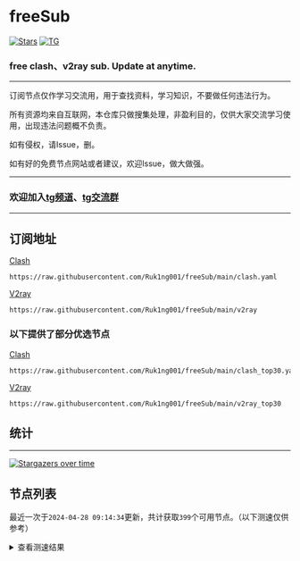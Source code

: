 # freeSub
[![Stars](https://img.shields.io/github/stars/Ruk1ng001/freeSub)](https://github.com/Ruk1ng001/freeSub/stargazers)
[![TG](https://img.shields.io/badge/Telegram-gray?logo=Telegram)](https://t.me/Ruk1ng001)
### free clash、v2ray sub. Update at anytime.

---

订阅节点仅作学习交流用，用于查找资料，学习知识，不要做任何违法行为。

所有资源均来自互联网，本仓库只做搜集处理，非盈利目的，仅供大家交流学习使用，出现违法问题概不负责。

如有侵权，请Issue，删。

如有好的免费节点网站或者建议，欢迎Issue，做大做强。

---

### 欢迎加入[tg频道](https://t.me/Ruk1ng001)、[tg交流群](https://t.me/+-e-b04EE5Cw2NmU1)

---

## 订阅地址
[Clash](https://raw.githubusercontent.com/Ruk1ng001/freeSub/main/clash.yaml)
```
https://raw.githubusercontent.com/Ruk1ng001/freeSub/main/clash.yaml
```
[V2ray](https://raw.githubusercontent.com/Ruk1ng001/freeSub/main/v2ray)
```
https://raw.githubusercontent.com/Ruk1ng001/freeSub/main/v2ray
```
### 以下提供了部分优选节点

[Clash](https://raw.githubusercontent.com/Ruk1ng001/freeSub/main/clash_top30.yaml)
```
https://raw.githubusercontent.com/Ruk1ng001/freeSub/main/clash_top30.yaml
```
[V2ray](https://raw.githubusercontent.com/Ruk1ng001/freeSub/main/v2ray_top30)
```
https://raw.githubusercontent.com/Ruk1ng001/freeSub/main/v2ray_top30
```

## 统计

---

[![Stargazers over time](https://starchart.cc/Ruk1ng001/freeSub.svg)](https://starchart.cc/Ruk1ng001/freeSub)

## 节点列表

最近一次于`2024-04-28 09:14:34`更新，共计获取`399`个可用节点。（以下测速仅供参考）

<details> <summary>查看测速结果</summary>

| 序号 | 节点 | 带宽 | 延迟 |
|:--:|:--:|:--:|:--:|
 | 1 | github.com/Ruk1ng001_24109246 | 1.84MB/s | 392.00ms |
 | 2 | github.com/Ruk1ng001_1180623042 | 1.67MB/s | 469.00ms |
 | 3 | github.com/Ruk1ng001_2092929850 | 1.64MB/s | 445.00ms |
 | 4 | github.com/Ruk1ng001_-952509660 | 1.59MB/s | 447.00ms |
 | 5 | github.com/Ruk1ng001_-1344684181 | 1.57MB/s | 473.00ms |
 | 6 | github.com/Ruk1ng001_381250789 | 1.55MB/s | 465.00ms |
 | 7 | github.com/Ruk1ng001_-1910005126 | 1.50MB/s | 480.00ms |
 | 8 | github.com/Ruk1ng001_-1992733673 | 1.48MB/s | 514.00ms |
 | 9 | github.com/Ruk1ng001_1788757087 | 1.48MB/s | 421.00ms |
 | 10 | github.com/Ruk1ng001_2102372834 | 1.43MB/s | 512.00ms |
 | 11 | github.com/Ruk1ng001_-71864668 | 1.42MB/s | 508.00ms |
 | 12 | github.com/Ruk1ng001_1707109794 | 1.41MB/s | 545.00ms |
 | 13 | github.com/Ruk1ng001_1485080406 | 1.41MB/s | 566.00ms |
 | 14 | github.com/Ruk1ng001_1628642601 | 1.39MB/s | 567.00ms |
 | 15 | github.com/Ruk1ng001_-1687663474 | 1.38MB/s | 581.00ms |
 | 16 | github.com/Ruk1ng001_927467757 | 1.37MB/s | 567.00ms |
 | 17 | github.com/Ruk1ng001_690863798 | 1.37MB/s | 485.00ms |
 | 18 | github.com/Ruk1ng001_-1359163914 | 1.35MB/s | 568.00ms |
 | 19 | github.com/Ruk1ng001_-1275874987 | 1.33MB/s | 606.00ms |
 | 20 | github.com/Ruk1ng001_-2106695572 | 1.33MB/s | 598.00ms |
 | 21 | github.com/Ruk1ng001_1599182155 | 1.32MB/s | 323.00ms |
 | 22 | github.com/Ruk1ng001_-952789385 | 1.30MB/s | 585.00ms |
 | 23 | github.com/Ruk1ng001_-458711675 | 1.29MB/s | 519.00ms |
 | 24 | github.com/Ruk1ng001_-381640648 | 1.29MB/s | 599.00ms |
 | 25 | github.com/Ruk1ng001_-2010646380 | 1.28MB/s | 570.00ms |
 | 26 | github.com/Ruk1ng001_-480204863 | 1.27MB/s | 607.00ms |
 | 27 | github.com/Ruk1ng001_378610231 | 1.27MB/s | 589.00ms |
 | 28 | github.com/Ruk1ng001_-132586940 | 1.27MB/s | 618.00ms |
 | 29 | github.com/Ruk1ng001_1289949113 | 1.20MB/s | 443.00ms |
 | 30 | github.com/Ruk1ng001_924727498 | 1.17MB/s | 661.00ms |
 | 31 | github.com/Ruk1ng001_1086767995 | 1.17MB/s | 483.00ms |
 | 32 | github.com/Ruk1ng001_754818072 | 1.17MB/s | 564.00ms |
 | 33 | github.com/Ruk1ng001_1525036477 | 1.16MB/s | 613.00ms |
 | 34 | github.com/Ruk1ng001_-494084219 | 1.12MB/s | 640.00ms |
 | 35 | github.com/Ruk1ng001_-110019253 | 1.08MB/s | 568.00ms |
 | 36 | github.com/Ruk1ng001_1477765778 | 1.08MB/s | 473.00ms |
 | 37 | github.com/Ruk1ng001_1031174159 | 1.05MB/s | 594.00ms |
 | 38 | github.com/Ruk1ng001_1584523613 | 1.01MB/s | 514.00ms |
 | 39 | github.com/Ruk1ng001_-808326560 | 1.00MB/s | 709.00ms |
 | 40 | github.com/Ruk1ng001_-15795649 | 1002.06KB/s | 644.00ms |
 | 41 | github.com/Ruk1ng001_-76016838 | 985.06KB/s | 755.00ms |
 | 42 | github.com/Ruk1ng001_-1392060987 | 980.45KB/s | 819.00ms |
 | 43 | github.com/Ruk1ng001_-1947973032 | 975.61KB/s | 818.00ms |
 | 44 | github.com/Ruk1ng001_648407558 | 967.83KB/s | 885.00ms |
 | 45 | github.com/Ruk1ng001_-207548440 | 942.55KB/s | 739.00ms |
 | 46 | github.com/Ruk1ng001_1060809384 | 938.04KB/s | 707.00ms |
 | 47 | github.com/Ruk1ng001_373057258 | 935.01KB/s | 822.00ms |
 | 48 | github.com/Ruk1ng001_-650808256 | 865.97KB/s | 835.00ms |
 | 49 | github.com/Ruk1ng001_-428459916 | 850.86KB/s | 985.00ms |
 | 50 | github.com/Ruk1ng001_-1745456216 | 849.41KB/s | 769.00ms |
 | 51 | github.com/Ruk1ng001_-1019790823 | 843.88KB/s | 866.00ms |
 | 52 | github.com/Ruk1ng001_-1696988556 | 825.18KB/s | 723.00ms |
 | 53 | github.com/Ruk1ng001_-1974925505 | 823.50KB/s | 866.00ms |
 | 54 | github.com/Ruk1ng001_589401296 | 821.52KB/s | 964.00ms |
 | 55 | github.com/Ruk1ng001_1103898175 | 813.82KB/s | 533.00ms |
 | 56 | github.com/Ruk1ng001_1650054514 | 801.44KB/s | 900.00ms |
 | 57 | github.com/Ruk1ng001_377549027 | 801.18KB/s | 842.00ms |
 | 58 | github.com/Ruk1ng001_-672118326 | 799.97KB/s | 989.00ms |
 | 59 | github.com/Ruk1ng001_896222323 | 780.57KB/s | 867.00ms |
 | 60 | github.com/Ruk1ng001_-1380595109 | 780.45KB/s | 915.00ms |
 | 61 | github.com/Ruk1ng001_-942639910 | 777.82KB/s | 836.00ms |
 | 62 | github.com/Ruk1ng001_672420405 | 762.75KB/s | 638.00ms |
 | 63 | github.com/Ruk1ng001_-2058055474 | 759.82KB/s | 954.00ms |
 | 64 | github.com/Ruk1ng001_-1954840298 | 758.76KB/s | 952.00ms |
 | 65 | github.com/Ruk1ng001_194318708 | 730.99KB/s | 923.00ms |
 | 66 | github.com/Ruk1ng001_-1498756446 | 730.82KB/s | 973.00ms |
 | 67 | github.com/Ruk1ng001_1888492792 | 723.95KB/s | 1011.00ms |
 | 68 | github.com/Ruk1ng001_1265275815 | 721.56KB/s | 696.00ms |
 | 69 | github.com/Ruk1ng001_-1961840054 | 719.23KB/s | 815.00ms |
 | 70 | github.com/Ruk1ng001_-245377550 | 713.93KB/s | 797.00ms |
 | 71 | github.com/Ruk1ng001_1439197797 | 709.54KB/s | 898.00ms |
 | 72 | github.com/Ruk1ng001_-446671684 | 709.10KB/s | 964.00ms |
 | 73 | github.com/Ruk1ng001_-725807403 | 704.31KB/s | 1007.00ms |
 | 74 | github.com/Ruk1ng001_284622047 | 694.03KB/s | 1037.00ms |
 | 75 | github.com/Ruk1ng001_1233879076 | 693.73KB/s | 738.00ms |
 | 76 | github.com/Ruk1ng001_-1222743177 | 691.88KB/s | 851.00ms |
 | 77 | github.com/Ruk1ng001_34491053 | 688.52KB/s | 822.00ms |
 | 78 | github.com/Ruk1ng001_1964030541 | 674.53KB/s | 902.00ms |
 | 79 | github.com/Ruk1ng001_402196054 | 670.74KB/s | 782.00ms |
 | 80 | github.com/Ruk1ng001_2137823611 | 654.17KB/s | 856.00ms |
 | 81 | github.com/Ruk1ng001_-1325603388 | 653.48KB/s | 988.00ms |
 | 82 | github.com/Ruk1ng001_1976735686 | 651.39KB/s | 874.00ms |
 | 83 | github.com/Ruk1ng001_948741136 | 650.62KB/s | 1182.00ms |
 | 84 | github.com/Ruk1ng001_-572543273 | 650.08KB/s | 1266.00ms |
 | 85 | github.com/Ruk1ng001_-717783007 | 647.58KB/s | 833.00ms |
 | 86 | github.com/Ruk1ng001_889024342 | 643.61KB/s | 996.00ms |
 | 87 | github.com/Ruk1ng001_786243559 | 642.59KB/s | 817.00ms |
 | 88 | github.com/Ruk1ng001_64971864 | 642.51KB/s | 912.00ms |
 | 89 | github.com/Ruk1ng001_1855538875 | 637.76KB/s | 541.00ms |
 | 90 | github.com/Ruk1ng001_-658294386 | 634.06KB/s | 1145.00ms |
 | 91 | github.com/Ruk1ng001_-824221521 | 630.48KB/s | 993.00ms |
 | 92 | github.com/Ruk1ng001_1386342870 | 627.77KB/s | 1024.00ms |
 | 93 | github.com/Ruk1ng001_1978819283 | 626.99KB/s | 527.00ms |
 | 94 | github.com/Ruk1ng001_581307584 | 623.54KB/s | 1110.00ms |
 | 95 | github.com/Ruk1ng001_-505067315 | 622.49KB/s | 777.00ms |
 | 96 | github.com/Ruk1ng001_1458164136 | 610.89KB/s | 1071.00ms |
 | 97 | github.com/Ruk1ng001_926417356 | 593.62KB/s | 1291.00ms |
 | 98 | github.com/Ruk1ng001_1303543440 | 586.04KB/s | 1327.00ms |
 | 99 | github.com/Ruk1ng001_-1431907747 | 575.63KB/s | 1258.00ms |
 | 100 | github.com/Ruk1ng001_-510717511 | 573.13KB/s | 1144.00ms |
 | 101 | github.com/Ruk1ng001_-780090294 | 569.17KB/s | 964.00ms |
 | 102 | github.com/Ruk1ng001_-360716951 | 566.73KB/s | 581.00ms |
 | 103 | github.com/Ruk1ng001_-1903884786 | 562.30KB/s | 920.00ms |
 | 104 | github.com/Ruk1ng001_-2011160892 | 561.57KB/s | 1265.00ms |
 | 105 | github.com/Ruk1ng001_-596861663 | 556.30KB/s | 1269.00ms |
 | 106 | github.com/Ruk1ng001_-882163439 | 555.45KB/s | 913.00ms |
 | 107 | github.com/Ruk1ng001_1336643521 | 549.18KB/s | 1006.00ms |
 | 108 | github.com/Ruk1ng001_1134698556 | 545.85KB/s | 1009.00ms |
 | 109 | github.com/Ruk1ng001_-553933340 | 542.08KB/s | 1379.00ms |
 | 110 | github.com/Ruk1ng001_-1259910031 | 539.04KB/s | 1383.00ms |
 | 111 | github.com/Ruk1ng001_1968229234 | 538.89KB/s | 1007.00ms |
 | 112 | github.com/Ruk1ng001_39863998 | 537.45KB/s | 1389.00ms |
 | 113 | github.com/Ruk1ng001_-827745040 | 537.22KB/s | 1266.00ms |
 | 114 | github.com/Ruk1ng001_1659263183 | 534.68KB/s | 1183.00ms |
 | 115 | github.com/Ruk1ng001_314614955 | 531.50KB/s | 1020.00ms |
 | 116 | github.com/Ruk1ng001_-1892032577 | 531.01KB/s | 1018.00ms |
 | 117 | github.com/Ruk1ng001_144286888 | 530.33KB/s | 1052.00ms |
 | 118 | github.com/Ruk1ng001_-973268451 | 530.31KB/s | 1417.00ms |
 | 119 | github.com/Ruk1ng001_-1701377343 | 524.35KB/s | 1119.00ms |
 | 120 | github.com/Ruk1ng001_1060678129 | 520.85KB/s | 1206.00ms |
 | 121 | github.com/Ruk1ng001_369276078 | 520.51KB/s | 1113.00ms |
 | 122 | github.com/Ruk1ng001_-838303494 | 517.09KB/s | 1119.00ms |
 | 123 | github.com/Ruk1ng001_-717107377 | 515.51KB/s | 1219.00ms |
 | 124 | github.com/Ruk1ng001_-1966155211 | 512.01KB/s | 1018.00ms |
 | 125 | github.com/Ruk1ng001_2128734406 | 510.83KB/s | 1044.00ms |
 | 126 | github.com/Ruk1ng001_-1666634810 | 510.75KB/s | 1104.00ms |
 | 127 | github.com/Ruk1ng001_1791431073 | 510.29KB/s | 1027.00ms |
 | 128 | github.com/Ruk1ng001_252052606 | 510.23KB/s | 1321.00ms |
 | 129 | github.com/Ruk1ng001_-1452309588 | 508.00KB/s | 1053.00ms |
 | 130 | github.com/Ruk1ng001_1506213619 | 505.83KB/s | 1041.00ms |
 | 131 | github.com/Ruk1ng001_-2058901678 | 504.80KB/s | 1054.00ms |
 | 132 | github.com/Ruk1ng001_-1959873306 | 504.72KB/s | 1036.00ms |
 | 133 | github.com/Ruk1ng001_-899982482 | 503.99KB/s | 1187.00ms |
 | 134 | github.com/Ruk1ng001_-576641600 | 502.54KB/s | 1060.00ms |
 | 135 | github.com/Ruk1ng001_616002301 | 502.53KB/s | 1123.00ms |
 | 136 | github.com/Ruk1ng001_2097715338 | 502.41KB/s | 1059.00ms |
 | 137 | github.com/Ruk1ng001_1363229742 | 501.84KB/s | 1154.00ms |
 | 138 | github.com/Ruk1ng001_-2051425497 | 501.05KB/s | 1029.00ms |
 | 139 | github.com/Ruk1ng001_-1339437871 | 501.03KB/s | 1101.00ms |
 | 140 | github.com/Ruk1ng001_-897827150 | 500.59KB/s | 1095.00ms |
 | 141 | github.com/Ruk1ng001_1581161968 | 500.47KB/s | 1074.00ms |
 | 142 | github.com/Ruk1ng001_-132940600 | 500.23KB/s | 1032.00ms |
 | 143 | github.com/Ruk1ng001_799625922 | 500.03KB/s | 1291.00ms |
 | 144 | github.com/Ruk1ng001_1127214938 | 499.27KB/s | 1073.00ms |
 | 145 | github.com/Ruk1ng001_1484914018 | 499.07KB/s | 1100.00ms |
 | 146 | github.com/Ruk1ng001_-123369592 | 497.71KB/s | 1142.00ms |
 | 147 | github.com/Ruk1ng001_390994783 | 497.16KB/s | 1446.00ms |
 | 148 | github.com/Ruk1ng001_2073783191 | 497.08KB/s | 1144.00ms |
 | 149 | github.com/Ruk1ng001_630026282 | 497.02KB/s | 1263.00ms |
 | 150 | github.com/Ruk1ng001_-2004989167 | 495.97KB/s | 1136.00ms |
 | 151 | github.com/Ruk1ng001_-671587971 | 495.51KB/s | 1064.00ms |
 | 152 | github.com/Ruk1ng001_1537986365 | 495.34KB/s | 1326.00ms |
 | 153 | github.com/Ruk1ng001_725760519 | 495.34KB/s | 1112.00ms |
 | 154 | github.com/Ruk1ng001_1361389903 | 494.87KB/s | 1044.00ms |
 | 155 | github.com/Ruk1ng001_-1629914936 | 494.81KB/s | 1095.00ms |
 | 156 | github.com/Ruk1ng001_214573041 | 492.62KB/s | 1086.00ms |
 | 157 | github.com/Ruk1ng001_-1499399495 | 490.06KB/s | 1674.00ms |
 | 158 | github.com/Ruk1ng001_644727929 | 489.05KB/s | 1090.00ms |
 | 159 | github.com/Ruk1ng001_-1076403695 | 487.79KB/s | 1365.00ms |
 | 160 | github.com/Ruk1ng001_2039451658 | 487.24KB/s | 1123.00ms |
 | 161 | github.com/Ruk1ng001_1734840782 | 486.71KB/s | 1107.00ms |
 | 162 | github.com/Ruk1ng001_-435032952 | 486.23KB/s | 1120.00ms |
 | 163 | github.com/Ruk1ng001_1989590524 | 485.49KB/s | 1094.00ms |
 | 164 | github.com/Ruk1ng001_-1941466920 | 484.22KB/s | 1208.00ms |
 | 165 | github.com/Ruk1ng001_279744178 | 483.08KB/s | 1081.00ms |
 | 166 | github.com/Ruk1ng001_-1141311647 | 480.36KB/s | 1151.00ms |
 | 167 | github.com/Ruk1ng001_2145785679 | 479.52KB/s | 999.00ms |
 | 168 | github.com/Ruk1ng001_1756145984 | 476.28KB/s | 1451.00ms |
 | 169 | github.com/Ruk1ng001_-443458511 | 475.89KB/s | 1002.00ms |
 | 170 | github.com/Ruk1ng001_-1175214600 | 474.20KB/s | 1129.00ms |
 | 171 | github.com/Ruk1ng001_-1008548519 | 472.67KB/s | 1220.00ms |
 | 172 | github.com/Ruk1ng001_-2009113710 | 472.21KB/s | 1430.00ms |
 | 173 | github.com/Ruk1ng001_239510482 | 467.02KB/s | 1303.00ms |
 | 174 | github.com/Ruk1ng001_1812067900 | 462.95KB/s | 1296.00ms |
 | 175 | github.com/Ruk1ng001_-245186544 | 460.53KB/s | 1177.00ms |
 | 176 | github.com/Ruk1ng001_1132634313 | 458.35KB/s | 1125.00ms |
 | 177 | github.com/Ruk1ng001_-1419878679 | 457.10KB/s | 1592.00ms |
 | 178 | github.com/Ruk1ng001_-706858657 | 456.14KB/s | 1492.00ms |
 | 179 | github.com/Ruk1ng001_-1506312557 | 455.19KB/s | 1170.00ms |
 | 180 | github.com/Ruk1ng001_462045962 | 454.76KB/s | 1406.00ms |
 | 181 | github.com/Ruk1ng001_-221274621 | 454.39KB/s | 1447.00ms |
 | 182 | github.com/Ruk1ng001_-1439374509 | 451.88KB/s | 1107.00ms |
 | 183 | github.com/Ruk1ng001_282293677 | 451.11KB/s | 1413.00ms |
 | 184 | github.com/Ruk1ng001_-1068631453 | 449.80KB/s | 1284.00ms |
 | 185 | github.com/Ruk1ng001_-209874960 | 447.08KB/s | 1226.00ms |
 | 186 | github.com/Ruk1ng001_-761125844 | 446.67KB/s | 1182.00ms |
 | 187 | github.com/Ruk1ng001_649930450 | 446.32KB/s | 1256.00ms |
 | 188 | github.com/Ruk1ng001_-2132579093 | 446.18KB/s | 1217.00ms |
 | 189 | github.com/Ruk1ng001_826611606 | 445.81KB/s | 1274.00ms |
 | 190 | github.com/Ruk1ng001_-2022427200 | 444.58KB/s | 1207.00ms |
 | 191 | github.com/Ruk1ng001_-2087983766 | 443.45KB/s | 1223.00ms |
 | 192 | github.com/Ruk1ng001_-2113701590 | 442.67KB/s | 1253.00ms |
 | 193 | github.com/Ruk1ng001_717054040 | 441.92KB/s | 1301.00ms |
 | 194 | github.com/Ruk1ng001_-1929044366 | 441.51KB/s | 1367.00ms |
 | 195 | github.com/Ruk1ng001_-231658095 | 440.45KB/s | 1909.00ms |
 | 196 | github.com/Ruk1ng001_-2080493330 | 440.31KB/s | 1225.00ms |
 | 197 | github.com/Ruk1ng001_399033752 | 439.05KB/s | 1281.00ms |
 | 198 | github.com/Ruk1ng001_-669643989 | 438.77KB/s | 1332.00ms |
 | 199 | github.com/Ruk1ng001_-487255443 | 438.74KB/s | 1127.00ms |
 | 200 | github.com/Ruk1ng001_1450457555 | 438.69KB/s | 1865.00ms |
 | 201 | github.com/Ruk1ng001_-684106457 | 437.86KB/s | 1322.00ms |
 | 202 | github.com/Ruk1ng001_1231274394 | 437.56KB/s | 1338.00ms |
 | 203 | github.com/Ruk1ng001_1883224783 | 437.12KB/s | 1184.00ms |
 | 204 | github.com/Ruk1ng001_-1844702268 | 436.56KB/s | 1323.00ms |
 | 205 | github.com/Ruk1ng001_-2098615688 | 436.46KB/s | 1326.00ms |
 | 206 | github.com/Ruk1ng001_96711912 | 436.14KB/s | 1371.00ms |
 | 207 | github.com/Ruk1ng001_-1501890540 | 435.90KB/s | 1370.00ms |
 | 208 | github.com/Ruk1ng001_1092813103 | 435.64KB/s | 1095.00ms |
 | 209 | github.com/Ruk1ng001_968593481 | 435.44KB/s | 1263.00ms |
 | 210 | github.com/Ruk1ng001_744082701 | 435.19KB/s | 1371.00ms |
 | 211 | github.com/Ruk1ng001_459980153 | 434.76KB/s | 1409.00ms |
 | 212 | github.com/Ruk1ng001_883173307 | 433.31KB/s | 1089.00ms |
 | 213 | github.com/Ruk1ng001_-1424218318 | 432.95KB/s | 1402.00ms |
 | 214 | github.com/Ruk1ng001_-213338307 | 432.28KB/s | 1406.00ms |
 | 215 | github.com/Ruk1ng001_423001315 | 431.87KB/s | 1229.00ms |
 | 216 | github.com/Ruk1ng001_39953540 | 427.46KB/s | 1310.00ms |
 | 217 | github.com/Ruk1ng001_-2111222179 | 426.65KB/s | 1797.00ms |
 | 218 | github.com/Ruk1ng001_-146385556 | 424.94KB/s | 1403.00ms |
 | 219 | github.com/Ruk1ng001_835259335 | 424.23KB/s | 1091.00ms |
 | 220 | github.com/Ruk1ng001_-241385528 | 420.58KB/s | 1356.00ms |
 | 221 | github.com/Ruk1ng001_-347454935 | 420.33KB/s | 771.00ms |
 | 222 | github.com/Ruk1ng001_1317557680 | 417.72KB/s | 894.00ms |
 | 223 | github.com/Ruk1ng001_862498447 | 416.27KB/s | 1492.00ms |
 | 224 | github.com/Ruk1ng001_869834999 | 415.96KB/s | 1621.00ms |
 | 225 | github.com/Ruk1ng001_-1423717129 | 414.71KB/s | 1184.00ms |
 | 226 | github.com/Ruk1ng001_1528973136 | 414.36KB/s | 2096.00ms |
 | 227 | github.com/Ruk1ng001_640267775 | 413.65KB/s | 1408.00ms |
 | 228 | github.com/Ruk1ng001_184998897 | 413.51KB/s | 1843.00ms |
 | 229 | github.com/Ruk1ng001_1108544810 | 410.13KB/s | 816.00ms |
 | 230 | github.com/Ruk1ng001_504269012 | 407.16KB/s | 1979.00ms |
 | 231 | github.com/Ruk1ng001_-1457977974 | 406.19KB/s | 949.00ms |
 | 232 | github.com/Ruk1ng001_775476669 | 405.37KB/s | 1944.00ms |
 | 233 | github.com/Ruk1ng001_-937875797 | 405.22KB/s | 1603.00ms |
 | 234 | github.com/Ruk1ng001_1616468470 | 402.87KB/s | 1226.00ms |
 | 235 | github.com/Ruk1ng001_-1152173110 | 402.72KB/s | 1622.00ms |
 | 236 | github.com/Ruk1ng001_-1766112246 | 398.38KB/s | 1069.00ms |
 | 237 | github.com/Ruk1ng001_961392496 | 396.64KB/s | 1767.00ms |
 | 238 | github.com/Ruk1ng001_-1039305949 | 390.35KB/s | 1494.00ms |
 | 239 | github.com/Ruk1ng001_1679675475 | 390.08KB/s | 1521.00ms |
 | 240 | github.com/Ruk1ng001_489497102 | 386.94KB/s | 1473.00ms |
 | 241 | github.com/Ruk1ng001_2013146544 | 386.18KB/s | 853.00ms |
 | 242 | github.com/Ruk1ng001_1388672434 | 384.82KB/s | 1925.00ms |
 | 243 | github.com/Ruk1ng001_874829027 | 381.71KB/s | 1210.00ms |
 | 244 | github.com/Ruk1ng001_-538347527 | 380.47KB/s | 1866.00ms |
 | 245 | github.com/Ruk1ng001_-355151149 | 379.47KB/s | 2115.00ms |
 | 246 | github.com/Ruk1ng001_102931221 | 373.79KB/s | 1876.00ms |
 | 247 | github.com/Ruk1ng001_1036870570 | 372.41KB/s | 2024.00ms |
 | 248 | github.com/Ruk1ng001_1275629138 | 370.83KB/s | 2112.00ms |
 | 249 | github.com/Ruk1ng001_1855943804 | 367.31KB/s | 1946.00ms |
 | 250 | github.com/Ruk1ng001_-398383811 | 366.08KB/s | 1805.00ms |
 | 251 | github.com/Ruk1ng001_-1615409974 | 366.03KB/s | 1885.00ms |
 | 252 | github.com/Ruk1ng001_-2145823440 | 361.53KB/s | 2046.00ms |
 | 253 | github.com/Ruk1ng001_964534382 | 361.31KB/s | 1390.00ms |
 | 254 | github.com/Ruk1ng001_1844458633 | 358.47KB/s | 1220.00ms |
 | 255 | github.com/Ruk1ng001_307022608 | 358.12KB/s | 1905.00ms |
 | 256 | github.com/Ruk1ng001_-505961451 | 355.24KB/s | 898.00ms |
 | 257 | github.com/Ruk1ng001_-1082638339 | 353.95KB/s | 1798.00ms |
 | 258 | github.com/Ruk1ng001_-1002978388 | 353.71KB/s | 2144.00ms |
 | 259 | github.com/Ruk1ng001_1733174884 | 349.45KB/s | 1789.00ms |
 | 260 | github.com/Ruk1ng001_-488973707 | 348.08KB/s | 948.00ms |
 | 261 | github.com/Ruk1ng001_331600746 | 347.95KB/s | 1748.00ms |
 | 262 | github.com/Ruk1ng001_447936041 | 345.81KB/s | 2128.00ms |
 | 263 | github.com/Ruk1ng001_1613912999 | 338.91KB/s | 1318.00ms |
 | 264 | github.com/Ruk1ng001_2019265033 | 334.63KB/s | 2140.00ms |
 | 265 | github.com/Ruk1ng001_-63982113 | 330.53KB/s | 1322.00ms |
 | 266 | github.com/Ruk1ng001_783695314 | 326.74KB/s | 2207.00ms |
 | 267 | github.com/Ruk1ng001_-1689549925 | 324.23KB/s | 2215.00ms |
 | 268 | github.com/Ruk1ng001_1090519050 | 323.49KB/s | 1672.00ms |
 | 269 | github.com/Ruk1ng001_108650940 | 321.23KB/s | 2068.00ms |
 | 270 | github.com/Ruk1ng001_-1772728961 | 319.38KB/s | 839.00ms |
 | 271 | github.com/Ruk1ng001_-459808058 | 318.52KB/s | 2029.00ms |
 | 272 | github.com/Ruk1ng001_509000907 | 318.24KB/s | 1124.00ms |
 | 273 | github.com/Ruk1ng001_-71894913 | 315.56KB/s | 2183.00ms |
 | 274 | github.com/Ruk1ng001_-737938593 | 315.35KB/s | 1787.00ms |
 | 275 | github.com/Ruk1ng001_21418239 | 314.74KB/s | 1312.00ms |
 | 276 | github.com/Ruk1ng001_-894390134 | 314.55KB/s | 2414.00ms |
 | 277 | github.com/Ruk1ng001_-1766317181 | 308.96KB/s | 1815.00ms |
 | 278 | github.com/Ruk1ng001_1321590311 | 305.29KB/s | 2382.00ms |
 | 279 | github.com/Ruk1ng001_368365411 | 303.05KB/s | 2036.00ms |
 | 280 | github.com/Ruk1ng001_-1513754731 | 302.62KB/s | 1914.00ms |
 | 281 | github.com/Ruk1ng001_892963177 | 302.38KB/s | 667.00ms |
 | 282 | github.com/Ruk1ng001_-2122501714 | 302.03KB/s | 1923.00ms |
 | 283 | github.com/Ruk1ng001_-1455125448 | 301.62KB/s | 2055.00ms |
 | 284 | github.com/Ruk1ng001_1295306959 | 301.23KB/s | 1988.00ms |
 | 285 | github.com/Ruk1ng001_-167904798 | 300.11KB/s | 2195.00ms |
 | 286 | github.com/Ruk1ng001_-1571541365 | 300.08KB/s | 2292.00ms |
 | 287 | github.com/Ruk1ng001_1360201207 | 299.83KB/s | 1718.00ms |
 | 288 | github.com/Ruk1ng001_-1512515689 | 297.97KB/s | 1549.00ms |
 | 289 | github.com/Ruk1ng001_-140731051 | 297.77KB/s | 2071.00ms |
 | 290 | github.com/Ruk1ng001_-60611566 | 297.63KB/s | 849.00ms |
 | 291 | github.com/Ruk1ng001_1284147773 | 297.53KB/s | 1814.00ms |
 | 292 | github.com/Ruk1ng001_-2135311037 | 297.50KB/s | 1566.00ms |
 | 293 | github.com/Ruk1ng001_-1182257461 | 296.23KB/s | 1929.00ms |
 | 294 | github.com/Ruk1ng001_-1421713649 | 286.95KB/s | 2268.00ms |
 | 295 | github.com/Ruk1ng001_1223380336 | 283.70KB/s | 1849.00ms |
 | 296 | github.com/Ruk1ng001_-2076773110 | 279.27KB/s | 1787.00ms |
 | 297 | github.com/Ruk1ng001_784113435 | 276.67KB/s | 2085.00ms |
 | 298 | github.com/Ruk1ng001_660443945 | 276.41KB/s | 1703.00ms |
 | 299 | github.com/Ruk1ng001_1170082256 | 276.11KB/s | 2016.00ms |
 | 300 | github.com/Ruk1ng001_-1288451238 | 275.16KB/s | 2418.00ms |
 | 301 | github.com/Ruk1ng001_77254509 | 274.80KB/s | 2197.00ms |
 | 302 | github.com/Ruk1ng001_-1620562702 | 274.21KB/s | 1703.00ms |
 | 303 | github.com/Ruk1ng001_625290626 | 273.44KB/s | 1018.00ms |
 | 304 | github.com/Ruk1ng001_-1716887754 | 271.93KB/s | 1929.00ms |
 | 305 | github.com/Ruk1ng001_-751268571 | 269.84KB/s | 2070.00ms |
 | 306 | github.com/Ruk1ng001_850726388 | 264.27KB/s | 2170.00ms |
 | 307 | github.com/Ruk1ng001_-745706713 | 261.75KB/s | 2258.00ms |
 | 308 | github.com/Ruk1ng001_-1815815015 | 259.24KB/s | 1785.00ms |
 | 309 | github.com/Ruk1ng001_1404508037 | 259.02KB/s | 2193.00ms |
 | 310 | github.com/Ruk1ng001_1166642212 | 258.70KB/s | 2494.00ms |
 | 311 | github.com/Ruk1ng001_-779622335 | 257.83KB/s | 2014.00ms |
 | 312 | github.com/Ruk1ng001_-281417233 | 255.80KB/s | 982.00ms |
 | 313 | github.com/Ruk1ng001_1392519465 | 255.63KB/s | 626.00ms |
 | 314 | github.com/Ruk1ng001_-582961225 | 255.58KB/s | 1406.00ms |
 | 315 | github.com/Ruk1ng001_1584916375 | 255.47KB/s | 1143.00ms |
 | 316 | github.com/Ruk1ng001_-1689499602 | 255.02KB/s | 1056.00ms |
 | 317 | github.com/Ruk1ng001_-73955680 | 254.88KB/s | 401.00ms |
 | 318 | github.com/Ruk1ng001_737990942 | 254.40KB/s | 1649.00ms |
 | 319 | github.com/Ruk1ng001_-756824734 | 254.24KB/s | 1721.00ms |
 | 320 | github.com/Ruk1ng001_-1774726499 | 254.14KB/s | 1507.00ms |
 | 321 | github.com/Ruk1ng001_306212901 | 253.13KB/s | 1816.00ms |
 | 322 | github.com/Ruk1ng001_1780679955 | 246.44KB/s | 1054.00ms |
 | 323 | github.com/Ruk1ng001_1965804367 | 242.66KB/s | 816.00ms |
 | 324 | github.com/Ruk1ng001_-716144622 | 237.84KB/s | 1119.00ms |
 | 325 | github.com/Ruk1ng001_1151839670 | 233.77KB/s | 941.00ms |
 | 326 | github.com/Ruk1ng001_956416173 | 233.44KB/s | 1810.00ms |
 | 327 | github.com/Ruk1ng001_838451797 | 222.47KB/s | 1725.00ms |
 | 328 | github.com/Ruk1ng001_1344038030 | 216.90KB/s | 2091.00ms |
 | 329 | github.com/Ruk1ng001_-1409113450 | 215.07KB/s | 1991.00ms |
 | 330 | github.com/Ruk1ng001_1276200866 | 213.19KB/s | 893.00ms |
 | 331 | github.com/Ruk1ng001_-2119509808 | 212.91KB/s | 618.00ms |
 | 332 | github.com/Ruk1ng001_1576185098 | 212.86KB/s | 673.00ms |
 | 333 | github.com/Ruk1ng001_-40355124 | 212.86KB/s | 973.00ms |
 | 334 | github.com/Ruk1ng001_1570454590 | 212.85KB/s | 557.00ms |
 | 335 | github.com/Ruk1ng001_-379100205 | 212.85KB/s | 821.00ms |
 | 336 | github.com/Ruk1ng001_-354267799 | 212.78KB/s | 580.00ms |
 | 337 | github.com/Ruk1ng001_-2083007744 | 212.74KB/s | 677.00ms |
 | 338 | github.com/Ruk1ng001_1273976754 | 212.73KB/s | 573.00ms |
 | 339 | github.com/Ruk1ng001_-379326067 | 212.67KB/s | 628.00ms |
 | 340 | github.com/Ruk1ng001_-2065708169 | 212.56KB/s | 688.00ms |
 | 341 | github.com/Ruk1ng001_-909310757 | 212.51KB/s | 1733.00ms |
 | 342 | github.com/Ruk1ng001_547828229 | 212.42KB/s | 528.00ms |
 | 343 | github.com/Ruk1ng001_-535387268 | 212.41KB/s | 548.00ms |
 | 344 | github.com/Ruk1ng001_1984280306 | 212.12KB/s | 520.00ms |
 | 345 | github.com/Ruk1ng001_263673992 | 207.55KB/s | 2196.00ms |
 | 346 | github.com/Ruk1ng001_798975496 | 206.44KB/s | 2345.00ms |
 | 347 | github.com/Ruk1ng001_1551495728 | 194.87KB/s | 1496.00ms |
 | 348 | github.com/Ruk1ng001_-1995948850 | 190.26KB/s | 1859.00ms |
 | 349 | github.com/Ruk1ng001_-704925353 | 185.90KB/s | 2616.00ms |
 | 350 | github.com/Ruk1ng001_1605598500 | 182.91KB/s | 1778.00ms |
 | 351 | github.com/Ruk1ng001_288485358 | 179.76KB/s | 1717.00ms |
 | 352 | github.com/Ruk1ng001_-404542525 | 177.23KB/s | 1028.00ms |
 | 353 | github.com/Ruk1ng001_470856959 | 172.95KB/s | 2021.00ms |
 | 354 | github.com/Ruk1ng001_-1271334340 | 172.11KB/s | 2204.00ms |
 | 355 | github.com/Ruk1ng001_1516394445 | 170.61KB/s | 1071.00ms |
 | 356 | github.com/Ruk1ng001_1438306634 | 170.54KB/s | 473.00ms |
 | 357 | github.com/Ruk1ng001_990864782 | 170.54KB/s | 596.00ms |
 | 358 | github.com/Ruk1ng001_-1966891669 | 170.50KB/s | 433.00ms |
 | 359 | github.com/Ruk1ng001_385886818 | 170.45KB/s | 497.00ms |
 | 360 | github.com/Ruk1ng001_530042349 | 170.19KB/s | 459.00ms |
 | 361 | github.com/Ruk1ng001_1638139457 | 170.16KB/s | 709.00ms |
 | 362 | github.com/Ruk1ng001_872157163 | 169.85KB/s | 891.00ms |
 | 363 | github.com/Ruk1ng001_-723952173 | 165.35KB/s | 499.00ms |
 | 364 | github.com/Ruk1ng001_-1037549057 | 159.98KB/s | 2405.00ms |
 | 365 | github.com/Ruk1ng001_24015290 | 157.51KB/s | 1497.00ms |
 | 366 | github.com/Ruk1ng001_-405288375 | 142.81KB/s | 2486.00ms |
 | 367 | github.com/Ruk1ng001_-986139876 | 142.23KB/s | 2125.00ms |
 | 368 | github.com/Ruk1ng001_-923973830 | 138.60KB/s | 2610.00ms |
 | 369 | github.com/Ruk1ng001_286035895 | 134.50KB/s | 2634.00ms |
 | 370 | github.com/Ruk1ng001_351015876 | 128.99KB/s | 2321.00ms |
 | 371 | github.com/Ruk1ng001_-1361902997 | 127.97KB/s | 894.00ms |
 | 372 | github.com/Ruk1ng001_1823729514 | 127.91KB/s | 501.00ms |
 | 373 | github.com/Ruk1ng001_1739266388 | 127.72KB/s | 344.00ms |
 | 374 | github.com/Ruk1ng001_981169260 | 127.69KB/s | 214.00ms |
 | 375 | github.com/Ruk1ng001_233401314 | 127.65KB/s | 312.00ms |
 | 376 | github.com/Ruk1ng001_1497611913 | 127.39KB/s | 494.00ms |
 | 377 | github.com/Ruk1ng001_1618669410 | 126.81KB/s | 2234.00ms |
 | 378 | github.com/Ruk1ng001_-1297579895 | 118.81KB/s | 2472.00ms |
 | 379 | github.com/Ruk1ng001_1429149516 | 103.32KB/s | 2743.00ms |
 | 380 | github.com/Ruk1ng001_149570347 | 89.62KB/s | 1014.00ms |
 | 381 | github.com/Ruk1ng001_436660577 | 88.81KB/s | 714.00ms |
 | 382 | github.com/Ruk1ng001_871413258 | 86.08KB/s | 1863.00ms |
 | 383 | github.com/Ruk1ng001_-1011261191 | 85.40KB/s | 2499.00ms |
 | 384 | github.com/Ruk1ng001_2092310608 | 85.20KB/s | 241.00ms |
 | 385 | github.com/Ruk1ng001_-1791344960 | 85.17KB/s | 241.00ms |
 | 386 | github.com/Ruk1ng001_-148964924 | 85.10KB/s | 453.00ms |
 | 387 | github.com/Ruk1ng001_1855748845 | 85.07KB/s | 193.00ms |
 | 388 | github.com/Ruk1ng001_1223175263 | 85.04KB/s | 226.00ms |
 | 389 | github.com/Ruk1ng001_-1926231278 | 79.29KB/s | 2269.00ms |
 | 390 | github.com/Ruk1ng001_898899230 | 74.29KB/s | 165.00ms |
 | 391 | github.com/Ruk1ng001_-394796428 | 67.48KB/s | 2297.00ms |
 | 392 | github.com/Ruk1ng001_-1462378433 | 60.66KB/s | 2613.00ms |
 | 393 | github.com/Ruk1ng001_-932963556 | 60.18KB/s | 201.00ms |
 | 394 |  | N/A | N/A |
 | 395 |  | N/A | N/A |
 | 396 |  | N/A | N/A |
 | 397 |  | N/A | N/A |
 | 398 |  | N/A | N/A |
 | 399 |  | N/A | N/A |


</details>
